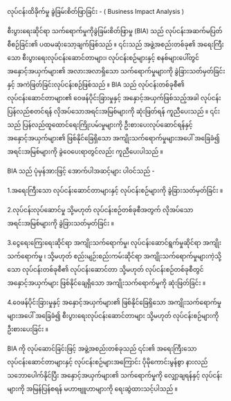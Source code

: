 လုပ်ငန်းထိခိုက်မှု ခွဲခြမ်းစိတ်ဖြာခြင်း - ( Business Impact Analysis )

စီးပွားရေးဆိုင်ရာ သက်ရောက်မှုကိုခွဲခြမ်းစိတ်ဖြာမှု (BIA) သည် လုပ်ငန်းအဆက်မပြတ်စီစဉ်ခြင်း၏ ပထမဆုံးသော့ချက်ဖြစ်သည် ။ ၎င်းသည် အဖွဲ့အစည်းတစ်ခု၏ အရေးကြီးသော စီးပွားရေးလုပ်ငန်းဆောင်တာများ၊ လုပ်ငန်းစဉ်များနှင့် စနစ်များပေါ်တွင် အနှောင့်အယှက်များ၏ အလားအလာရှိသော သက်ရောက်မှုများကို ခွဲခြားသတ်မှတ်ခြင်းနှင့် အကဲဖြတ်ခြင်းလုပ်ငန်းစဉ်ဖြစ်သည် ။ BIA သည် လုပ်ငန်းတစ်ခုစီ၏ လုပ်ငန်းဆောင်တာများ၏ ဝေဖန်ပိုင်းခြားမှုနှင့် အနှောင့်အယှက်ဖြစ်သည့်အခါ လုပ်ငန်းပြန်လည်စတင်ရန် လိုအပ်သောအရင်းအမြစ်များကို ဆုံးဖြတ်ရန် ကူညီပေးသည် ။ ၎င်းသည် ပြန်လည်ထူထောင်ရေးကြိုးပမ်းမှုများကို ဦးစားပေးလုပ်ဆောင်ရန်နှင့် အနှောင့်အယှက်များ၏ ဖြစ်နိုင်ခြေရှိသော အကျိုးသက်ရောက်မှုများအပေါ် အခြေခံ၍ အရင်းအမြစ်များကို ခွဲဝေပေးရာတွင်လည်း ကူညီပေးပါသည် ။ 


BIA သည် ပုံမှန်အားဖြင့် အောက်ပါအဆင့်များ ပါဝင်သည် -


1.အရေးကြီးသော လုပ်ငန်းဆောင်တာများနှင့် လုပ်ငန်းစဉ်များကို ခွဲခြားသတ်မှတ်ခြင်း ။

2.လုပ်ငန်းလုပ်ဆောင်မှု သို့မဟုတ် လုပ်ငန်းစဉ်တစ်ခုစီအတွက် လိုအပ်သောအရင်းအမြစ်များကို ခွဲခြားသတ်မှတ်ခြင်း ။

3.ငွေရေးကြေးရေးဆိုင်ရာ အကျိုးသက်ရောက်မှု၊ လုပ်ငန်းဆောင်ရွက်မှုဆိုင်ရာ အကျိုးသက်ရောက်မှု ၊ သို့မဟုတ် စည်းမျဉ်းစည်းကမ်းဆိုင်ရာ အကျိုးသက်ရောက်မှုများကဲ့သို့သော လုပ်ငန်းတစ်ခုစီ၏ လုပ်ငန်းဆောင်တာ သို့မဟုတ် လုပ်ငန်းစဉ်တစ်ခုစီတွင် အနှောင့်အယှက်များ ဖြစ်နိုင်ချေရှိသော အကျိုးသက်ရောက်မှုကို ဆုံးဖြတ်ခြင်း ။

4.ဝေဖန်ပိုင်းခြားမှုနှင့် အနှောင့်အယှက်များ၏ ဖြစ်နိုင်ခြေရှိသော အကျိုးသက်ရောက်မှုများအပေါ် အခြေခံ၍ စီးပွားရေးလုပ်ငန်းဆောင်တာများ သို့မဟုတ် လုပ်ငန်းစဉ်များကို ဦးစားပေးခြင်း ။

BIA ကို လုပ်ဆောင်ခြင်းဖြင့် အဖွဲ့အစည်းတစ်ခုသည် ၎င်း၏ အရေးကြီးသော လုပ်ငန်းဆောင်တာများနှင့် လုပ်ငန်းစဉ်များအကြောင်း ပိုမိုကောင်းမွန်စွာ နားလည်သဘောပေါက်နိုင်ပြီး အနှောင့်အယှက်များ၏ သက်ရောက်မှုကို လျှော့ချရန်နှင့် လုပ်ငန်းများကို အမြန်ပြန်စရန် မဟာဗျူဟာများကို ရေးဆွဲထားသင့်ပါသည် ။